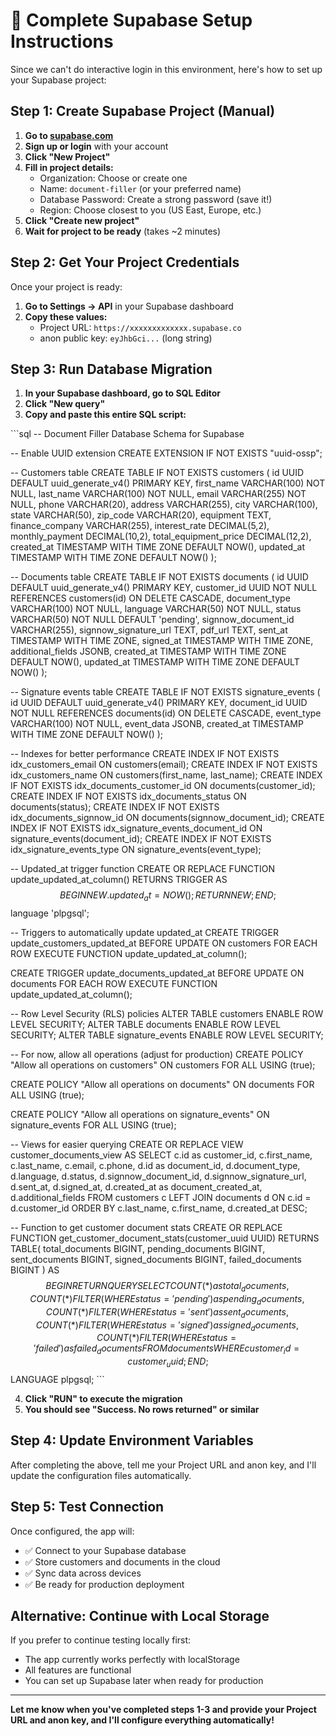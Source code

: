 # 🚀 Complete Supabase Setup Instructions

Since we can't do interactive login in this environment, here's how to set up your Supabase project:

## Step 1: Create Supabase Project (Manual)

1. **Go to [supabase.com](https://supabase.com)**
2. **Sign up or login** with your account
3. **Click "New Project"**
4. **Fill in project details:**
   - Organization: Choose or create one
   - Name: `document-filler` (or your preferred name)
   - Database Password: Create a strong password (save it!)
   - Region: Choose closest to you (US East, Europe, etc.)
5. **Click "Create new project"**
6. **Wait for project to be ready** (takes ~2 minutes)

## Step 2: Get Your Project Credentials

Once your project is ready:

1. **Go to Settings → API** in your Supabase dashboard
2. **Copy these values:**
   - Project URL: `https://xxxxxxxxxxxxx.supabase.co`
   - anon public key: `eyJhbGci...` (long string)

## Step 3: Run Database Migration

1. **In your Supabase dashboard, go to SQL Editor**
2. **Click "New query"**
3. **Copy and paste this entire SQL script:**

\`\`\`sql
-- Document Filler Database Schema for Supabase

-- Enable UUID extension
CREATE EXTENSION IF NOT EXISTS "uuid-ossp";

-- Customers table
CREATE TABLE IF NOT EXISTS customers (
    id UUID DEFAULT uuid_generate_v4() PRIMARY KEY,
    first_name VARCHAR(100) NOT NULL,
    last_name VARCHAR(100) NOT NULL,
    email VARCHAR(255) NOT NULL,
    phone VARCHAR(20),
    address VARCHAR(255),
    city VARCHAR(100),
    state VARCHAR(50),
    zip_code VARCHAR(20),
    equipment TEXT,
    finance_company VARCHAR(255),
    interest_rate DECIMAL(5,2),
    monthly_payment DECIMAL(10,2),
    total_equipment_price DECIMAL(12,2),
    created_at TIMESTAMP WITH TIME ZONE DEFAULT NOW(),
    updated_at TIMESTAMP WITH TIME ZONE DEFAULT NOW()
);

-- Documents table
CREATE TABLE IF NOT EXISTS documents (
    id UUID DEFAULT uuid_generate_v4() PRIMARY KEY,
    customer_id UUID NOT NULL REFERENCES customers(id) ON DELETE CASCADE,
    document_type VARCHAR(100) NOT NULL,
    language VARCHAR(50) NOT NULL,
    status VARCHAR(50) NOT NULL DEFAULT 'pending',
    signnow_document_id VARCHAR(255),
    signnow_signature_url TEXT,
    pdf_url TEXT,
    sent_at TIMESTAMP WITH TIME ZONE,
    signed_at TIMESTAMP WITH TIME ZONE,
    additional_fields JSONB,
    created_at TIMESTAMP WITH TIME ZONE DEFAULT NOW(),
    updated_at TIMESTAMP WITH TIME ZONE DEFAULT NOW()
);

-- Signature events table
CREATE TABLE IF NOT EXISTS signature_events (
    id UUID DEFAULT uuid_generate_v4() PRIMARY KEY,
    document_id UUID NOT NULL REFERENCES documents(id) ON DELETE CASCADE,
    event_type VARCHAR(100) NOT NULL,
    event_data JSONB,
    created_at TIMESTAMP WITH TIME ZONE DEFAULT NOW()
);

-- Indexes for better performance
CREATE INDEX IF NOT EXISTS idx_customers_email ON customers(email);
CREATE INDEX IF NOT EXISTS idx_customers_name ON customers(first_name, last_name);
CREATE INDEX IF NOT EXISTS idx_documents_customer_id ON documents(customer_id);
CREATE INDEX IF NOT EXISTS idx_documents_status ON documents(status);
CREATE INDEX IF NOT EXISTS idx_documents_signnow_id ON documents(signnow_document_id);
CREATE INDEX IF NOT EXISTS idx_signature_events_document_id ON signature_events(document_id);
CREATE INDEX IF NOT EXISTS idx_signature_events_type ON signature_events(event_type);

-- Updated_at trigger function
CREATE OR REPLACE FUNCTION update_updated_at_column()
RETURNS TRIGGER AS $$
BEGIN
    NEW.updated_at = NOW();
    RETURN NEW;
END;
$$ language 'plpgsql';

-- Triggers to automatically update updated_at
CREATE TRIGGER update_customers_updated_at
    BEFORE UPDATE ON customers
    FOR EACH ROW
    EXECUTE FUNCTION update_updated_at_column();

CREATE TRIGGER update_documents_updated_at
    BEFORE UPDATE ON documents
    FOR EACH ROW
    EXECUTE FUNCTION update_updated_at_column();

-- Row Level Security (RLS) policies
ALTER TABLE customers ENABLE ROW LEVEL SECURITY;
ALTER TABLE documents ENABLE ROW LEVEL SECURITY;
ALTER TABLE signature_events ENABLE ROW LEVEL SECURITY;

-- For now, allow all operations (adjust for production)
CREATE POLICY "Allow all operations on customers" ON customers
    FOR ALL USING (true);

CREATE POLICY "Allow all operations on documents" ON documents
    FOR ALL USING (true);

CREATE POLICY "Allow all operations on signature_events" ON signature_events
    FOR ALL USING (true);

-- Views for easier querying
CREATE OR REPLACE VIEW customer_documents_view AS
SELECT
    c.id as customer_id,
    c.first_name,
    c.last_name,
    c.email,
    c.phone,
    d.id as document_id,
    d.document_type,
    d.language,
    d.status,
    d.signnow_document_id,
    d.signnow_signature_url,
    d.sent_at,
    d.signed_at,
    d.created_at as document_created_at,
    d.additional_fields
FROM customers c
LEFT JOIN documents d ON c.id = d.customer_id
ORDER BY c.last_name, c.first_name, d.created_at DESC;

-- Function to get customer document stats
CREATE OR REPLACE FUNCTION get_customer_document_stats(customer_uuid UUID)
RETURNS TABLE(
    total_documents BIGINT,
    pending_documents BIGINT,
    sent_documents BIGINT,
    signed_documents BIGINT,
    failed_documents BIGINT
) AS $$
BEGIN
    RETURN QUERY
    SELECT
        COUNT(*) as total_documents,
        COUNT(*) FILTER (WHERE status = 'pending') as pending_documents,
        COUNT(*) FILTER (WHERE status = 'sent') as sent_documents,
        COUNT(*) FILTER (WHERE status = 'signed') as signed_documents,
        COUNT(*) FILTER (WHERE status = 'failed') as failed_documents
    FROM documents
    WHERE customer_id = customer_uuid;
END;
$$ LANGUAGE plpgsql;
\`\`\`

4. **Click "RUN" to execute the migration**
5. **You should see "Success. No rows returned" or similar**

## Step 4: Update Environment Variables

After completing the above, tell me your Project URL and anon key, and I'll update the configuration files automatically.

## Step 5: Test Connection

Once configured, the app will:
- ✅ Connect to your Supabase database
- ✅ Store customers and documents in the cloud
- ✅ Sync data across devices
- ✅ Be ready for production deployment

## Alternative: Continue with Local Storage

If you prefer to continue testing locally first:
- The app currently works perfectly with localStorage
- All features are functional
- You can set up Supabase later when ready for production

---

**Let me know when you've completed steps 1-3 and provide your Project URL and anon key, and I'll configure everything automatically!**